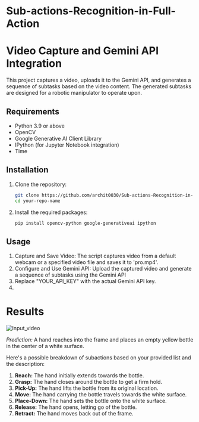 # Sub-actions-Recognition-in-Full-Action


# Video Capture and Gemini API Integration

This project captures a video, uploads it to the Gemini API, and generates a sequence of subtasks based on the video content. The generated subtasks are designed for a robotic manipulator to operate upon.

## Requirements

- Python 3.9 or above
- OpenCV
- Google Generative AI Client Library
- IPython (for Jupyter Notebook integration)
- Time

## Installation

1. Clone the repository:
   ```bash
   git clone https://github.com/archit0030/Sub-actions-Recognition-in-Full-Action.git
   cd your-repo-name

2. Install the required packages:
   ```bash
   pip install opencv-python google-generativeai ipython

## Usage

1. Capture and Save Video:
   The script captures video from a default webcam or a specified video file and saves it to 'pro.mp4'.
2. Configure and Use Gemini API:
   Upload the captured video and generate a sequence of subtasks using the Gemini API
3. Replace "YOUR_API_KEY" with the actual Gemini API key.
4. 


# Results


 ![Input_video](https://github.com/user-attachments/assets/a90af8b0-81bc-40a7-965e-923743641c6a)
  


   *Prediction:*
   A hand reaches into the frame and places an empty yellow bottle in the center of a white surface. 

   Here's a possible breakdown of subactions based on your provided list and the description:
   
   1. **Reach:** The hand initially extends towards the bottle.
   2. **Grasp:** The hand closes around the bottle to get a firm hold.
   3. **Pick-Up:**  The hand lifts the bottle from its original location. 
   4. **Move:** The hand carrying the bottle travels towards the white surface.
   5. **Place-Down:**  The hand sets the bottle onto the white surface.
   6. **Release:** The hand opens, letting go of the bottle.
   7. **Retract:** The hand moves back out of the frame. 
   






